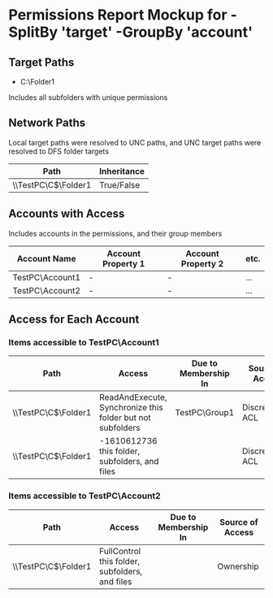 # Permissions Report Mockup for -SplitBy 'target' -GroupBy 'account'

## Target Paths

- C:\Folder1

Includes all subfolders with unique permissions

## Network Paths

Local target paths were resolved to UNC paths, and UNC target paths were resolved to DFS folder targets

| Path | Inheritance |
|------|-------------|
| \\\\TestPC\\C$\\Folder1 | True/False |

## Accounts with Access

Includes accounts in the permissions, and their group members

| Account Name | Account Property 1 | Account Property 2 | etc. |
|--------------|-------------|-------------|-------------|
| TestPC\\Account1 | - | - | ... |
| TestPC\\Account2 | - | - | ... |

## Access for Each Account

### Items accessible to TestPC\\Account1

| Path | Access | Due to Membership In | Source of Access |
|------|--------|----------------------|------------------|
| \\\\TestPC\\C$\\Folder1 | ReadAndExecute, Synchronize this folder but not subfolders | TestPC\\Group1 | Discretionary ACL |
| \\\\TestPC\\C$\\Folder1 | -1610612736 this folder, subfolders, and files | | Discretionary ACL |

### Items accessible to TestPC\\Account2

| Path | Access | Due to Membership In | Source of Access |
|------|--------|----------------------|------------------|
| \\\\TestPC\\C$\\Folder1 | FullControl this folder, subfolders, and files | | Ownership |
